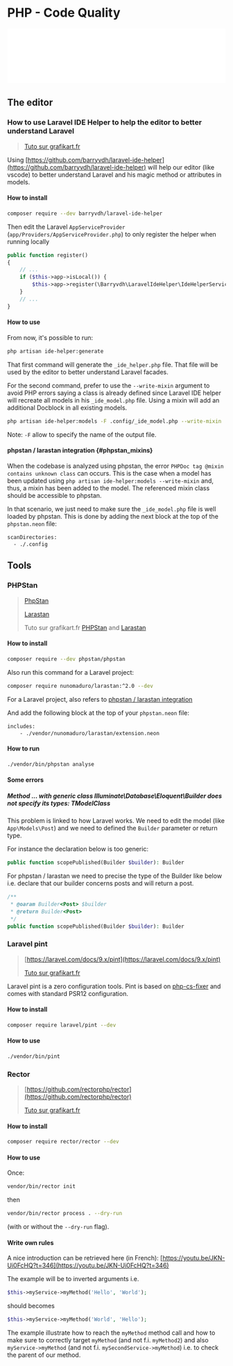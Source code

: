 <!-- This file has been generated by the concat.sh script. -->
<!-- Don't modify this file manually (you'll loose your changes) -->
<!-- but run the tool once more -->
<!-- Last refresh date: Sunday, January 01, 2023, 18:04:45 -->

# PHP - Code Quality

![Banner](./banner.svg)

## The editor

### How to use Laravel IDE Helper to help the editor to better understand Laravel

> [Tuto sur grafikart.fr](https://grafikart.fr/tutoriels/laravel-ide-helper-2040#t83)

Using [https://github.com/barryvdh/laravel-ide-helper](https://github.com/barryvdh/laravel-ide-helper) will help our editor (like vscode) to better understand Laravel and his magic method or attributes in models.

#### How to install

```bash
composer require --dev barryvdh/laravel-ide-helper
```

Then edit the Laravel `AppServiceProvider` (`app/Providers/AppServiceProvider.php`) to only register the helper when running locally

```php
public function register()
{
    // ...
    if ($this->app->isLocal()) {
        $this->app->register(\Barryvdh\LaravelIdeHelper\IdeHelperServiceProvider::class);
    }
    // ...
}
```

#### How to use

From now, it's possible to run:

```bash
php artisan ide-helper:generate
```

That first command will generate the `_ide_helper.php` file. That file will be used by the editor to better understand Laravel facades.

For the second command, prefer to use the `--write-mixin` argument to avoid PHP errors saying a class is already defined since Laravel IDE helper will recreate all models in his `_ide_model.php` file. Using a mixin will add an additional Docblock in all existing models.

```bash
php artisan ide-helper:models -F .config/_ide_model.php --write-mixin
```

Note: `-F` allow to specify the name of the output file.

#### phpstan / larastan integration {#phpstan_mixins}

When the codebase is analyzed using phpstan, the error `PHPDoc tag @mixin contains unknown class` can occurs. This is the case when a model has been updated using `php artisan ide-helper:models --write-mixin` and, thus, a mixin has been added to the model. The referenced mixin class should be accessible to phpstan.

In that scenario, we just need to make sure the `_ide_model.php` file is well loaded by phpstan. This is done by adding the next block at the top of the `phpstan.neon` file:

```neon
scanDirectories:
  - ./.config
```

## Tools

### PHPStan

> [PhpStan](https://phpstan.org/user-guide/getting-started)
>
> [Larastan](https://github.com/nunomaduro/larastan)
>
> Tuto sur grafikart.fr [PHPStan](https://grafikart.fr/tutoriels/laravel-ide-helper-2040#t416) and [Larastan](https://grafikart.fr/tutoriels/laravel-ide-helper-2040#t599)

#### How to install

```bash
composer require --dev phpstan/phpstan
```

Also run this command for a Laravel project:

```bash
composer require nunomaduro/larastan:^2.0 --dev
```

For a Laravel project, also refers to [phpstan / larastan integration](#phpstan_mixins)


And add the following block at the top of your `phpstan.neon` file:

```neon
includes:
    - ./vendor/nunomaduro/larastan/extension.neon
```

#### How to run

```bash
./vendor/bin/phpstan analyse
```

#### Some errors

##### Method ... with generic class Illuminate\Database\Eloquent\Builder does not specify its types: TModelClass

This problem is linked to how Laravel works. We need to edit the model (like `App\Models\Post`) and we need to defined the `Builder` parameter or return type.

For instance the declaration below is too generic: 

```php
public function scopePublished(Builder $builder): Builder
```

For phpstan / larastan we need to precise the type of the Builder like below i.e. declare that our builder concerns posts and will return a post.

```php
/**
 * @oaram Builder<Post> $builder
 * @return Builder<Post>
 */ 
public function scopePublished(Builder $builder): Builder
```

### Laravel pint

> [https://laravel.com/docs/9.x/pint](https://laravel.com/docs/9.x/pint)
>
> [Tuto sur grafikart.fr](https://grafikart.fr/tutoriels/laravel-ide-helper-2040#t807)

Laravel pint is a zero configuration tools. Pint is based on [php-cs-fixer](https://github.com/PHP-CS-Fixer/PHP-CS-Fixer) and comes with standard PSR12 configuration.

#### How to install

```bash
composer require laravel/pint --dev
```

#### How to use

```bash
./vendor/bin/pint
```

### Rector

> [https://github.com/rectorphp/rector](https://github.com/rectorphp/rector)
>
> [Tuto sur grafikart.fr](https://grafikart.fr/tutoriels/rector-php-refactor-1977)

#### How to install

```bash
composer require rector/rector --dev
```

#### How to use

Once:

```bash
vendor/bin/rector init
```

then

```bash
vendor/bin/rector process . --dry-run
```

(with or without the `--dry-run` flag).

#### Write own rules

A nice introduction can be retrieved here (in French): [https://youtu.be/JKN-Ui0FcHQ?t=346](https://youtu.be/JKN-Ui0FcHQ?t=346)

The example will be to inverted arguments i.e.

```php
$this->myService->myMethod('Hello', 'World');
```

should becomes

```php
$this->myService->myMethod('World', 'Hello');
```

The example illustrate how to reach the `myMethod` method call and how to make sure to correctly target `myMethod` (and not f.i. `myMethod2`) and also `myService->myMethod` (and not f.i. `mySecondService->myMethod`) i.e. to check the parent of our method.
